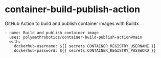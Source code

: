 # container-build-publish-action
GitHub Action to build and publish container images with Buildx

```
- name: Build and publish container image
  uses: polymathrobotics/container-build-publish-action@main
  with:
    dockerhub-username: ${{ secrets.CONTAINER_REGISTRY_USERNAME }}
    dockerhub-password: ${{ secrets.CONTAINER_REGISTRY_PASSWORD }}
```
